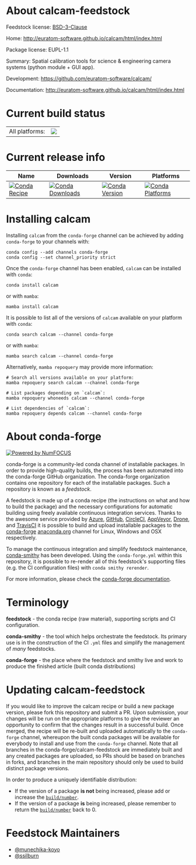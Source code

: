 About calcam-feedstock
======================

Feedstock license: [BSD-3-Clause](https://github.com/conda-forge/calcam-feedstock/blob/main/LICENSE.txt)

Home: http://euratom-software.github.io/calcam/html/index.html

Package license: EUPL-1.1

Summary: Spatial calibration tools for science & engineering camera systems (python module + GUI app).

Development: https://github.com/euratom-software/calcam/

Documentation: http://euratom-software.github.io/calcam/html/index.html

Current build status
====================


<table><tr><td>All platforms:</td>
    <td>
      <a href="https://dev.azure.com/conda-forge/feedstock-builds/_build/latest?definitionId=24655&branchName=main">
        <img src="https://dev.azure.com/conda-forge/feedstock-builds/_apis/build/status/calcam-feedstock?branchName=main">
      </a>
    </td>
  </tr>
</table>

Current release info
====================

| Name | Downloads | Version | Platforms |
| --- | --- | --- | --- |
| [![Conda Recipe](https://img.shields.io/badge/recipe-calcam-green.svg)](https://anaconda.org/conda-forge/calcam) | [![Conda Downloads](https://img.shields.io/conda/dn/conda-forge/calcam.svg)](https://anaconda.org/conda-forge/calcam) | [![Conda Version](https://img.shields.io/conda/vn/conda-forge/calcam.svg)](https://anaconda.org/conda-forge/calcam) | [![Conda Platforms](https://img.shields.io/conda/pn/conda-forge/calcam.svg)](https://anaconda.org/conda-forge/calcam) |

Installing calcam
=================

Installing `calcam` from the `conda-forge` channel can be achieved by adding `conda-forge` to your channels with:

```
conda config --add channels conda-forge
conda config --set channel_priority strict
```

Once the `conda-forge` channel has been enabled, `calcam` can be installed with `conda`:

```
conda install calcam
```

or with `mamba`:

```
mamba install calcam
```

It is possible to list all of the versions of `calcam` available on your platform with `conda`:

```
conda search calcam --channel conda-forge
```

or with `mamba`:

```
mamba search calcam --channel conda-forge
```

Alternatively, `mamba repoquery` may provide more information:

```
# Search all versions available on your platform:
mamba repoquery search calcam --channel conda-forge

# List packages depending on `calcam`:
mamba repoquery whoneeds calcam --channel conda-forge

# List dependencies of `calcam`:
mamba repoquery depends calcam --channel conda-forge
```


About conda-forge
=================

[![Powered by
NumFOCUS](https://img.shields.io/badge/powered%20by-NumFOCUS-orange.svg?style=flat&colorA=E1523D&colorB=007D8A)](https://numfocus.org)

conda-forge is a community-led conda channel of installable packages.
In order to provide high-quality builds, the process has been automated into the
conda-forge GitHub organization. The conda-forge organization contains one repository
for each of the installable packages. Such a repository is known as a *feedstock*.

A feedstock is made up of a conda recipe (the instructions on what and how to build
the package) and the necessary configurations for automatic building using freely
available continuous integration services. Thanks to the awesome service provided by
[Azure](https://azure.microsoft.com/en-us/services/devops/), [GitHub](https://github.com/),
[CircleCI](https://circleci.com/), [AppVeyor](https://www.appveyor.com/),
[Drone](https://cloud.drone.io/welcome), and [TravisCI](https://travis-ci.com/)
it is possible to build and upload installable packages to the
[conda-forge](https://anaconda.org/conda-forge) [anaconda.org](https://anaconda.org/)
channel for Linux, Windows and OSX respectively.

To manage the continuous integration and simplify feedstock maintenance,
[conda-smithy](https://github.com/conda-forge/conda-smithy) has been developed.
Using the ``conda-forge.yml`` within this repository, it is possible to re-render all of
this feedstock's supporting files (e.g. the CI configuration files) with ``conda smithy rerender``.

For more information, please check the [conda-forge documentation](https://conda-forge.org/docs/).

Terminology
===========

**feedstock** - the conda recipe (raw material), supporting scripts and CI configuration.

**conda-smithy** - the tool which helps orchestrate the feedstock.
                   Its primary use is in the construction of the CI ``.yml`` files
                   and simplify the management of *many* feedstocks.

**conda-forge** - the place where the feedstock and smithy live and work to
                  produce the finished article (built conda distributions)


Updating calcam-feedstock
=========================

If you would like to improve the calcam recipe or build a new
package version, please fork this repository and submit a PR. Upon submission,
your changes will be run on the appropriate platforms to give the reviewer an
opportunity to confirm that the changes result in a successful build. Once
merged, the recipe will be re-built and uploaded automatically to the
`conda-forge` channel, whereupon the built conda packages will be available for
everybody to install and use from the `conda-forge` channel.
Note that all branches in the conda-forge/calcam-feedstock are
immediately built and any created packages are uploaded, so PRs should be based
on branches in forks, and branches in the main repository should only be used to
build distinct package versions.

In order to produce a uniquely identifiable distribution:
 * If the version of a package **is not** being increased, please add or increase
   the [``build/number``](https://docs.conda.io/projects/conda-build/en/latest/resources/define-metadata.html#build-number-and-string).
 * If the version of a package **is** being increased, please remember to return
   the [``build/number``](https://docs.conda.io/projects/conda-build/en/latest/resources/define-metadata.html#build-number-and-string)
   back to 0.

Feedstock Maintainers
=====================

* [@munechika-koyo](https://github.com/munechika-koyo/)
* [@ssilburn](https://github.com/ssilburn/)

